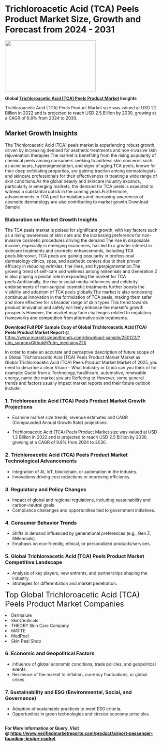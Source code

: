 <H1>Trichloroacetic Acid (TCA) Peels Product Market Size, Growth and Forecast from 2024 - 2031</H1><img class="aligncenter size-medium wp-image-584254" src="https://thirdeyenews.in/wp-content/uploads/2024/09/Global-Market-Research-300x168.jpeg" alt="" width="300" height="168" /><p><strong>Global&nbsp;<a href="https://www.marketsizeandtrends.com/download-sample/250122/?utm_source=Github8j?utm_medium=220">Trichloroacetic Acid (TCA) Peels Product Market</a> Insights</strong></p><p>Trichloroacetic Acid (TCA) Peels Product Market size was valued at USD 1.2 Billion in 2022 and is projected to reach USD 2.5 Billion by 2030, growing at a CAGR of 9.8% from 2024 to 2030.</p><p><h2>Market Growth Insights</h2> The Trichloroacetic Acid (TCA) peels market is experiencing robust growth, driven by increasing demand for aesthetic treatments and non-invasive skin rejuvenation therapies.The market is benefiting from the rising popularity of chemical peels among consumers seeking to address skin concerns such as acne scars, hyperpigmentation, and signs of aging.TCA peels, known for their deep exfoliating properties, are gaining traction among dermatologists and skincare professionals for their effectiveness in treating a wide range of skin conditions.As the global beauty and skincare industry expands, particularly in emerging markets, the demand for TCA peels is expected to witness a substantial uptick in the coming years.Furthermore, advancements in TCA peel formulations and increasing awareness of cosmetic dermatology are also contributing to market growth.Download Sample <h3>Elaboration on Market Growth Insights</h3> The TCA peels market is poised for significant growth, with key factors such as a rising awareness of skin care and the increasing preference for non-invasive cosmetic procedures driving the demand.The rise in disposable income, especially in emerging economies, has led to a greater interest in skincare treatments and cosmetic enhancements, including TCA peels.Moreover, TCA peels are gaining popularity in professional dermatology clinics, spas, and aesthetic centers due to their proven efficacy in reducing wrinkles, fine lines, and hyperpigmentation.The growing trend of self-care and wellness among millennials and Generation Z is also playing a pivotal role in expanding the market for TCA peels.Additionally, the rise in social media influences and celebrity endorsements of non-surgical cosmetic treatments further boosts the visibility and adoption of TCA peels globally.The market is also witnessing continuous innovation in the formulation of TCA peels, making them safer and more effective for a broader range of skin types.This trend towards product innovation and safety will likely enhance the market's growth prospects.However, the market may face challenges related to regulatory frameworks and competition from alternative skin treatments.</p><p><span class=""><strong>Download Full PDF Sample Copy of Global Trichloroacetic Acid (TCA) Peels Product Market Report</strong> @ <a href="https://www.marketsizeandtrends.com/download-sample/250122/?utm_source=Github8j?utm_medium=220" target="_blank">https://www.marketsizeandtrends.com/download-sample/250122/?utm_source=Github8j?utm_medium=220</a></span></p><p>In order to make an accurate and perceptive description of future scope of a Global&nbsp;Trichloroacetic Acid (TCA) Peels Product Market Market as Global&nbsp;Trichloroacetic Acid (TCA) Peels Product Market Market of 2025, you need to describe a clear Vision &ndash; What Industry or Linda can you think of for example: Quote from a Technology, healthcare, automotive, renewable energy, name the market you are Reffering to.However, some general trends and factors usually impact market reports and their future outlook include:</p><h3>1.&nbsp;<strong>Trichloroacetic Acid (TCA) Peels Product Market Growth Projections</strong></h3><ul><li>Examine market size trends, revenue estimates and CAGR (Compounded Annual Growth Rate) projections.</li><li><p>Trichloroacetic Acid (TCA) Peels Product Market size was valued at USD 1.2 Billion in 2022 and is projected to reach USD 2.5 Billion by 2030, growing at a CAGR of 9.8% from 2024 to 2030.</p></li></ul><h3>2.&nbsp;<strong>Trichloroacetic Acid (TCA) Peels Product Market Technological Advancements</strong></h3><ul><li>Integration of AI, IoT, blockchain, or automation in the industry.</li><li>Innovations driving cost reductions or improving efficiency.</li></ul><h3>3.&nbsp;<strong>Regulatory and Policy Changes</strong></h3><ul><li>Impact of global and regional regulations, including sustainability and carbon-neutral goals.</li><li>Compliance challenges and opportunities tied to government initiatives.</li></ul><h3>4.&nbsp;<strong>Consumer Behavior Trends</strong></h3><ul><li>Shifts in demand influenced by generational preferences (e.g., Gen Z, Millennials).</li><li>Emphasis on eco-friendly, ethical, or personalized products/services.</li></ul><h3>5.&nbsp;<strong>Global Trichloroacetic Acid (TCA) Peels Product Market Competitive Landscape</strong></h3><ul><li>Analysis of key players, new entrants, and partnerships shaping the industry.</li><li>Strategies for differentiation and market penetration.</li></ul><p data-pm-slice="1 1 []"><span style="color: inherit; font-family: inherit; font-size: 25px;">Top Global Trichloroacetic Acid (TCA) Peels Product Market Companies</span></p><div class="" data-test-id=""><p><li>Dermalure</li><li> SkinCeuticals</li><li> THEORY Skin Care Company</li><li> MATTE</li><li> MedPeel</li><li> Skin Peel Shop</li></p></div><h3>6.&nbsp;<strong>Economic and Geopolitical Factors</strong></h3><ul><li>Influence of global economic conditions, trade policies, and geopolitical events.</li><li>Resilience of the market to inflation, currency fluctuations, or global crises.</li></ul><h3>7.&nbsp;<strong>Sustainability and ESG (Environmental, Social, and Governance)</strong></h3><ul><li>Adoption of sustainable practices to meet ESG criteria.</li><li>Opportunities in green technologies and circular economy principles.</li></ul><h2><strong style="font-size: 14px;">For More Information or Query, Visit @&nbsp;</strong><a style="background-color: #ffffff; font-size: 14px;" href="https://www.marketsizeandtrends.com/report/trichloroacetic-acid-tca-peels-product-market/" target="_blank">https://www.verifiedmarketreports.com/product/airport-passenger-boarding-bridge-market</a></h2>